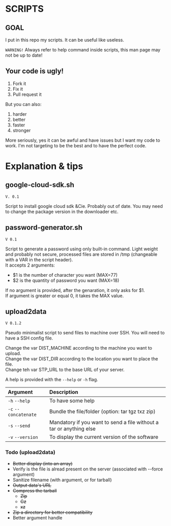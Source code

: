 # SCRIPTS

## GOAL

I put in this repo my scripts. It can be useful like useless.

`WARNING!` Always refer to help command inside scripts, this man page may not be up to date!

## Your code is ugly!

1. Fork it
2. Fix it
3. Pull request it

But you can also:

1. harder
2. better
3. faster
4. stronger

More seriously, yes it can be awful and have issues but I want my code to work. I'm not targeting to be the best and to have the perfect code.

# Explanation & tips

## google-cloud-sdk.sh
`V. 0.1`

Script to install google cloud sdk &Cie. Probably out of date. You may need to change the package version in the downloader etc.

## password-generator.sh
`V 0.1`

Script to generate a password using only built-in command. Light weight and probably not secure, processed files are stored in /tmp (changeable with a VAR in the script header).\
It accepts 2 arguments:
- $1 is the number of character you want (MAX=77)
- $2 is the quantity of password you want (MAX=18)

If no argument is provided, after the genaration, it only asks for $1.\
If argument is greater or equal 0, it takes the MAX value.

## upload2data
`V 0.1.2`

Pseudo minimalist script to send files to machine over SSH. You will need to have a SSH config file.

Change the var DIST\_MACHINE according to the machine you want to upload.\
Change the var DIST\_DIR according to the location you want to place the file.\
Change teh var STP\_URL to the base URL of your server.

A help is provided with the `--help` or `-h` flag.

| Argument             | Description                                                           |
| :-----------------   | :-------------------------------------------------------------------- |
| `-h` `--help`        | To have some help                                                     |
| `-c` `--concatenate` | Bundle the file/folder (option: tar tgz txz zip)                      |
| `-s` `--send`        | Mandatory if you want to send a file without a tar or anything else   |
| `-v` `--version`     | To display the current version of the software                        |

### Todo (upload2data)

* ~~Better display (into an array)~~
* Verify is the file is alread present on the server (associated with --force argument)
* Sanitize filename (with argument, or for tarball)
* ~~Output data's URL~~
* ~~Compress the tarball~~
    * ~~Zip~~
    * ~~Gz~~
    * ~~xz~~
* ~~Zip a directory for better compatibility~~
* Better argument handle

